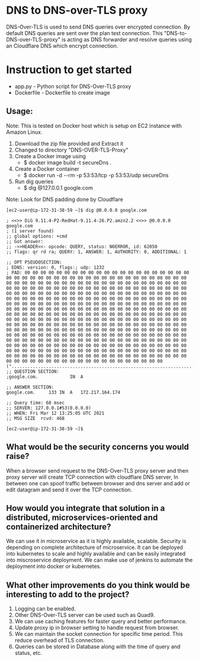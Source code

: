 # DNS to DNS-over-TLS proxy
DNS-Over-TLS is used to send DNS queries over encrypted connection. By default DNS queries are sent over the plan test connection. This "DNS-to-DNS-over-TLS-proxy" is acting as DNS forwarder and resolve queries using an Cloudflare DNS which encrypt connection. 

# Instruction to get started

* app.py - Python script for DNS-Over-TLS proxy
* Dockerfile - Dockerfile to create image

## Usage:

Note: This is tested on Docker host which is setup on EC2 instance with Amazon Linux. 

1. Download the zip file provided and Extract it
2. Changed to directory "DNS-OVER-TLS-Proxy"
3. Create a Docker image using 
    - $ docker image build -t secureDns .
4. Create a Docker container 
    - $ docker run -d --rm -p 53:53/tcp -p 53:53/udp secureDns
5. Run dig queries 
    - $ dig @127.0.0.1 google.com 

Note: Look for DNS padding done by Cloudflare

```
[ec2-user@ip-172-31-38-59 ~]$ dig @0.0.0.0 google.com

; <<>> DiG 9.11.4-P2-RedHat-9.11.4-26.P2.amzn2.2 <<>> @0.0.0.0 google.com
; (1 server found)
;; global options: +cmd
;; Got answer:
;; ->>HEADER<<- opcode: QUERY, status: NOERROR, id: 62050
;; flags: qr rd ra; QUERY: 1, ANSWER: 1, AUTHORITY: 0, ADDITIONAL: 1

;; OPT PSEUDOSECTION:
; EDNS: version: 0, flags:; udp: 1232
; PAD: 00 00 00 00 00 00 00 00 00 00 00 00 00 00 00 00 00 00 00 00 00 00 00 00 00 00 00 00 00 00 00 00 00 00 00 00 00 00 00 00 00 00 00 00 00 00 00 00 00 00 00 00 00 00 00 00 00 00 00 00 00 00 00 00 00 00 00 00 00 00 00 00 00 00 00 00 00 00 00 00 00 00 00 00 00 00 00 00 00 00 00 00 00 00 00 00 00 00 00 00 00 00 00 00 00 00 00 00 00 00 00 00 00 00 00 00 00 00 00 00 00 00 00 00 00 00 00 00 00 00 00 00 00 00 00 00 00 00 00 00 00 00 00 00 00 00 00 00 00 00 00 00 00 00 00 00 00 00 00 00 00 00 00 00 00 00 00 00 00 00 00 00 00 00 00 00 00 00 00 00 00 00 00 00 00 00 00 00 00 00 00 00 00 00 00 00 00 00 00 00 00 00 00 00 00 00 00 00 00 00 00 00 00 00 00 00 00 00 00 00 00 00 00 00 00 00 00 00 00 00 00 00 00 00 00 00 00 00 00 00 00 00 00 00 00 00 00 00 00 00 00 00 00 00 00 00 00 00 00 00 00 00 00 00 00 00 00 00 00 00 00 00 00 00 00 00 00 00 00 00 00 00 00 00 00 00 00 00 00 00 00 00 00 00 00 00 00 00 00 00 00 00 00 00 00 00 00 00 00 00 00 00 00 00 00 00 00 00 00 00 00 00 00 00 00 00 00 00 00 00 00 00 00 00 00 00 00 00 00 00 00 00 00 00 00 00 00 00 00 00 00 00 00 00 00 00 00 00 00 00 00 00 00 00 00 00 00 00 00 00 00 00 00 00 00 00 00 00 00 00 00 00 00 00 00 00 00 00 00 00 00 00 00 00 00 00 00 00 00 00 00 00 00 00 00 00 00 00 00 (".........................................................................................................................................................................................................................................................................................................................................................................................................................")
;; QUESTION SECTION:
;google.com.			IN	A

;; ANSWER SECTION:
google.com.		133	IN	A	172.217.164.174

;; Query time: 68 msec
;; SERVER: 127.0.0.1#53(0.0.0.0)
;; WHEN: Fri Mar 12 13:25:05 UTC 2021
;; MSG SIZE  rcvd: 468

[ec2-user@ip-172-31-38-59 ~]$ 
```

## What would be the security concerns you would raise?
When a browser send request to the DNS-Over-TLS proxy server and then proxy server will create TCP connection with cloudflare DNS server, In between one can spoof traffic between browser and dns server and add or edit datagram and send it over the TCP connection.

## How would you integrate that solution in a distributed, microservices-oriented and containerized architecture?
We can use it in microservice as it is highly available, scalable. Security is depending on complete architecture of microservice. It can be deployed into kubernetes to scale and highly available and can be easily integrated into miscroservice deployment. We can make use of jenkins to automate the deployment into docker or kubernetes. 

## What other improvements do you think would be interesting to add to the project?
1. Logging can be enabled.
2. Other DNS-Over-TLS server can be used such as Quad9.
3. We can use caching features for faster query and better performance.
4. Update proxy ip in browser setting to handle request from browser.
5. We can maintain the socket connection for specific time period. This reduce overhead of TLS connection.
6. Queries can be stored in Database along with the time of query and status, etc.


